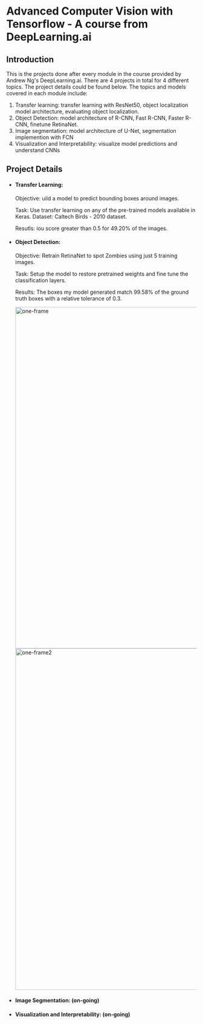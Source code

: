 # Advanced Computer Vision with Tensorflow - A course from DeepLearning.ai
## Introduction
This is the projects done after every module in the course provided by Andrew Ng's DeepLearning.ai. There are 4 projects in total for 4 different topics. The project details could be found below. The topics and models covered in each module include:

1. Transfer learning: transfer learning with ResNet50, object localization model architecture, evaluating object localization.
2. Object Detection: model architecture of R-CNN, Fast R-CNN, Faster R-CNN, finetune RetinaNet.
3. Image segmentation: model architecture of U-Net, segmentation implemention with FCN
4. Visualization and Interpretability: visualize model predictions and understand CNNs

## Project Details
* #### Transfer Learning:
  Objective: uild a model to predict bounding boxes around images.

  Task: Use transfer learning on any of the pre-trained models available in Keras. Dataset: Caltech Birds - 2010 dataset.

  Resutls: iou score greater than 0.5 for 49.20% of the images.
  
* #### Object Detection:
  Objective: Retrain RetinaNet to spot Zombies using just 5 training images.
  
  Task: Setup the model to restore pretrained weights and fine tune the classification layers.
  
  Results: The boxes my model generated match 99.58% of the ground truth boxes with a relative tolerance of 0.3.
  
  <img src="https://github.com/ngol0/advanced-computer-vision-learning/blob/main/gif_frame_189.jpg" width="900" title="one-frame">
  <img src="https://github.com/ngol0/advanced-computer-vision-learning/blob/main/gif_frame_236.jpg" width="900" title="one-frame2">
  
* #### Image Segmentation: (on-going)
  
* #### Visualization and Interpretability: (on-going)
